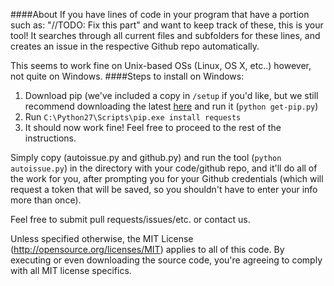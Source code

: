 ####About
If you have lines of code in your program that have a portion such as: "//TODO: Fix this part" and want to keep track of these, this is your tool! It searches through all current files and subfolders for these lines, and creates an issue in the respective Github repo automatically. 

This seems to work fine on Unix-based OSs (Linux, OS X, etc..) however, not quite on Windows.
####Steps to install on Windows:
1. Download pip (we've included a copy in `/setup` if you'd like, but we still recommend downloading the latest [here](https://raw.githubusercontent.com/pypa/pip/master/contrib/get-pip.py) and run it (`python get-pip.py`)
2. Run `C:\Python27\Scripts\pip.exe install requests`
3. It should now work fine! Feel free to proceed to the rest of the instructions.

Simply copy (autoissue.py and github.py) and run the tool (`python autoissue.py`) in the directory with your code/github repo, and it'll do all of the work for you, after prompting you for your Github credentials (which will request a token that will be saved, so you shouldn't have to enter your info more than once).

Feel free to submit pull requests/issues/etc. or contact us.

Unless specified otherwise, the MIT License (http://opensource.org/licenses/MIT) applies to all of this code. By executing or even downloading the source code, you're agreeing to comply with all MIT license specifics. 
